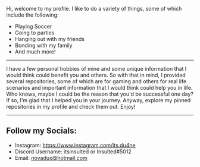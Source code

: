 Hi, welcome to my profile. I like to do a variety of things, some of which include the following:
- Playing Soccer
- Going to parties
- Hanging out with my friends
- Bonding with my family
- And much more!
----------------------------------------------------------------------------------------------------------------------------------------
I have a few personal hobbies of mine and some unique information that I would think could benefit you and others. So with that in mind, I provided several repositories, some of which are for gaming and others for real life scenarios and important information that I would think could help you in life. Who knows, maybe I could be the reason that you'd be successful one day? If so, I'm glad that I helped you in your journey. Anyway, explore my pinned repositories in my profile and check them out. Enjoy!

----------------------------------------------------------------------------------------------------------------------------------------
Follow my Socials:
-
- Instagram:
https://www.instagram.com/its.du4ne
- Discord
Username: itsinsulted or Insulted#5012
- Email:
novadux@hotmail.com

<!---
Insulted5012/Insulted5012 is a ✨ special ✨ repository because its `README.md` (this file) appears on your GitHub profile.
You can click the Preview link to take a look at your changes.
--->
